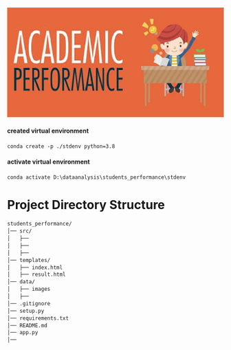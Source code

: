 ![](data/images/unnamed.jpg)
#### created virtual environment
`conda create -p ./stdenv python=3.8`
#### activate virtual environment 
`conda activate D:\dataanalysis\students_performance\stdenv`

# Project Directory Structure

```bash
students_performance/
│── src/
│   ├── 
│   ├── 
│   ├── 
│── templates/
│   ├── index.html
│   ├── result.html
│── data/
│   ├── images
│   ├── 
│── .gitignore
│── setup.py
│── requirements.txt
│── README.md
│── app.py
│── 
```